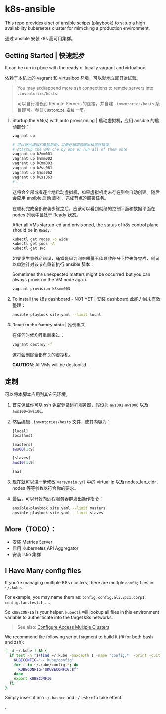 # k8s-ansible

This repo provides a set of ansible scripts (playbook) to setup a 
high availability kubernetes cluster for mimicking a production
environment.

通过 ansible 安装 k8s 高可用集群。

## Getting Started | 快速起步

It can be run in place with the ready of locally vagrant and
virtualbox.

依赖于本机上的 vagrant 和 virtualbox 环境，可以就地立即开始试验。

> You may add/append more ssh connections to remote servers into `.inventories/hosts`.
>
> 可以自行准备到 Remote Servers 的连接，并自建 `.inventories/hosts` 条目即可。参见 [`Customize 定制`](#定制) 一节。

1. Startup the VM(s) with auto provisioning | 启动虚拟机，应用 ansible 的启动部分：

   ```bash
   vagrant up

   # 可以逐台虚拟机单独启动，以便仔细审查输出和排除错误
   # startup the VMs one by one or run all of them once
   vagrant up k8mm001
   vagrant up k8mm002
   vagrant up k8mm003
   vagrant up k8ss061
   vagrant up k8ss062
   vagrant up k8ss063
   # ...
   ```

   这将会全部或者逐个地启动虚拟机，如果虚拟机尚未存在则会自动创建。随后会应用 ansible 启动
   脚本，完成节点的部署任务。

   在顺利完成全部安装步骤之后，应该可以看到就绪的控制平面和数据平面在 nodes 列表中且处于 Ready 状态。

   After all VMs startup-ed and privisioned, the status of k8s control plane should be in `Ready`.

   ```bash
   kubectl get nodes -o wide
   kubectl get pods -A
   kubectl get svc
   ```

   如果发生意外和错误，通常是因为网络质量不佳导致部分下拉未能完成，则可以单独针对该节点重新执行 ansible 脚本：

   Sometimes the unexpected matters might be occurred, but you can always provision
   the VM node again.

   ```bash
   vagrant provision k8smm003
   ```

2. To install the k8s dashboard - NOT YET | 安装 dashboard
   此能力尚未有效整理：

   ```bash
   ansible-playbook site.yaml --limit local
   ```

3. Reset to the factory state | 推倒重来

   在任何时候均可重新来过：

   ```bash
   vagrant destroy -f
   ```

   这将会删除全部有关的虚拟机。

   **CAUTION**: All VMs will be destooied.

## 定制

可以将本脚本应用到其它云环境。

1. 首先保证你可以 ssh 免密登录远程服务器，假设为 `aws001-aws006` 以及 `aws100~aws106`。

2. 然后编辑 `.inventories/hosts` 文件，使其内容为：

   ```bash
   [local]
   localhost

   [masters]
   aws00[1:9]

   [slaves]
   aws10[1:9]

   [ha]
   ```

3. 现在就可以进一步修改 `vars/main.yml` 中的 virtual ip 以及 nodes_lan_cidr，nodes 等等参数以符合你的要求。

4. 最后，可以开始向远程服务器群发出操作指令：

   ```bash
   ansible-playbook site.yaml --limit masters
   ansible-playbook site.yaml --limit slaves
   ```

## More（TODO）：

- 安装 Metrics Server
- 启用 Kubernetes API Aggregator
- 安装 istio 集群

## I Have Many config files

If you're managing multiple K8s clusters, there are multple `config` files in `~/.kube`.

For example, you may name them as: `config`, `config.ali.vpc1.corp1`, `config.lan.test.1`, ....

So `KUBECONFIG` is your helper. `kubectl` will lookup all files in this environment variable to authenticate into the target k8s networks.

> See also: [Configure Access Multiple Clusters](https://kubernetes.io/docs/tasks/access-application-cluster/configure-access-multiple-clusters/#set-the-kubeconfig-environment-variable)

We recommend the following script fragment to build it (fit for both bash and zsh):

```bash
[ -d ~/.kube ] && {
  if test -n "$(find ~/.kube -maxdepth 1 -name 'config.*' -print -quit)"; then
    KUBECONFIG="~/.kube/config"
    for f in ~/.kube/config.*; do
      KUBECONFIG="$KUBECONFIG:$f"
    done
    export KUBECONFIG
  fi
}
```

Simply insert it into `~/.bashrc` and `~/.zshrc` to take effect.

.
